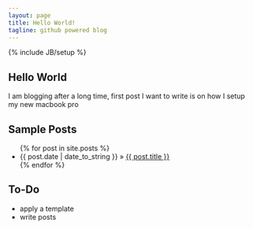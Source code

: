 ```yaml
---
layout: page
title: Hello World!
tagline: github powered blog
---
```

{% include JB/setup %}



## Hello World

I am blogging after a long time, first post I want to write is on how I setup my new macbook pro



    
## Sample Posts



<ul class="posts">
  {% for post in site.posts %}
    <li><span>{{ post.date | date_to_string }}</span> &raquo; <a href="{{ BASE_PATH }}{{ post.url }}">{{ post.title }}</a></li>
  {% endfor %}
</ul>

## To-Do

* apply a template
* write posts


